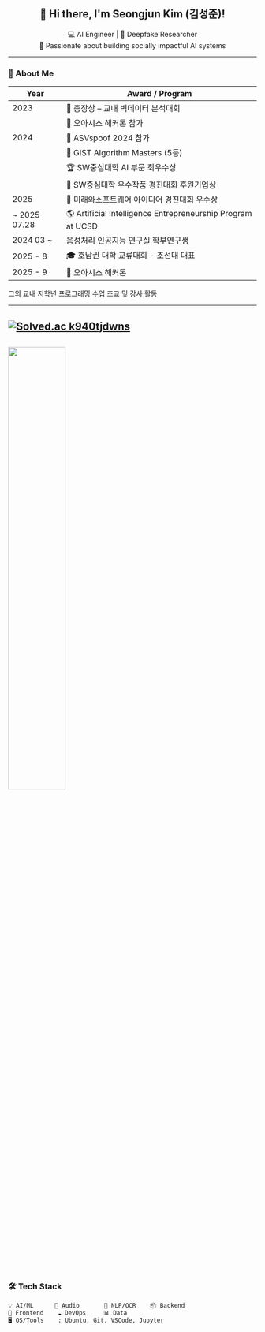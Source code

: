 <h2 align="center">👋 Hi there, I'm <strong>Seongjun Kim (김성준)</strong>!</h2>
<p align="center">
  💻 AI Engineer | 🧠 Deepfake Researcher <br/>
  🚀 Passionate about building socially impactful AI systems
</p>

---

### 🧭 About Me

| Year | Award / Program                                             |
| ---- | ----------------------------------------------------------- |
| 2023 | 🥇 총장상 – 교내 빅데이터 분석대회                                          |
|      | 🏅 오아시스 해커톤 참가                                                |
| 2024 | 🎤 ASVspoof 2024 참가                                         |
|      | 🧮 GIST Algorithm Masters (5등)                                  |
|      | 🏆 SW중심대학 AI 부문 최우수상                                        |
|      | 🤝 SW중심대학 우수작품 경진대회 후원기업상                                     |
| 2025 | 🥈 미래와소프트웨어 아이디어 경진대회 우수상                                   |
|   ~  2025 07.28 | 🌎 Artificial Intelligence Entrepreneurship Program at UCSD |
| 2024 03 ~  | 음성처리 인공지능 연구실 학부연구생 
| 2025 - 8  | 🎓 호남권 대학 교류대회 - 조선대 대표                                       |
| 2025 - 9  | 🧠 오아시스 해커톤                                            |


그외 교내 저학년 프로그래밍 수업 조교 및 강사 활동

---
[![Solved.ac
k940tjdwns](http://mazassumnida.wtf/api/mini/generate_badge?boj={handle})](https://solved.ac/{handle})
---
<img src="https://github-readme-stats.vercel.app/api/top-langs/?username=tjdwns221&layout=compact&theme=tokyonight" width="48%" /> </p>
---
### 🛠️ Tech Stack

```bash
💡 AI/ML      🧪 Audio       🧾 NLP/OCR    📦 Backend   
🎨 Frontend    ☁️ DevOps     📊 Data       
🖥 OS/Tools    : Ubuntu, Git, VSCode, Jupyter


